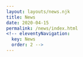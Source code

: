 ```yaml
---
layout: layouts/news.njk
title: News
date: 2020-04-15
permalink: /news/index.html
<!-- eleventyNavigation:
  key: News
  order: 2 -->
---
```

